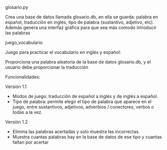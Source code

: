 glosario.py

Crea una base de datos llamada glosario.db, en ella se guarda: palabra en español, traducción en inglés, tipo de palabra (sustantivo, adjetivo, etc). Además genera una interfaz gráfica para que sea más comodo introducir las palabras

juego_vocabulario

Juego para practicar el vocabulario en inglés y español:

Proporciona una palabra aleatoria de la base de datos glosario.db, y el usuario debe proporcionar la traducción

Funcionalidades:

Versión 1.1
- Modos de juego: traducción de español a inglés y de inglés a español.
- Tipo de palabra: permite elegir el tipo de palabra que aparece en el juego, entre sustantivos, adjetivos, adverbios / conectores, verbos o todas a la vez.

Versión 1.2
- Elimina las palabras acertadas y solo muestra las incorrectas.
- Muestra cuantas palabras hay en la base de datos de ese tipo y cuantas faltan por acertar
